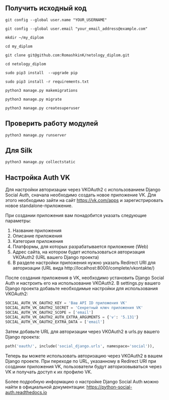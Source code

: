 
## **Получить исходный код**

    git config --global user.name "YOUR_USERNAME"
    
    git config --global user.email "your_email_address@example.com"
    
    mkdir ~/my_diplom
    
    cd my_diplom
    
    git clone git@github.com:RomashkinK/netology_diplom.git
    
    cd netology_diplom
    
    sudo pip3 install  --upgrade pip
    
    sudo pip3 install -r requirements.txt
    
    python3 manage.py makemigrations
     
    python3 manage.py migrate
    
    python3 manage.py createsuperuser    
    
 
## **Проверить работу модулей**
    
    
    python3 manage.py runserver 


## **Для Silk**
    
    python3 manage.py collectstatic 

## **Настройка Auth VK**

Для настройки авторизации через VKOAuth2 с использованием Django Social Auth, сначала необходимо создать новое приложение VK. Для этого необходимо зайти на сайт https://vk.com/apps и зарегистрировать новое standalone-приложение.

При создании приложения вам понадобится указать следующие параметры:
1. Название приложения
2. Описание приложения
3. Категория приложения
4. Платформы, для которых разрабатывается приложение (Web)
5. Адрес сайта, на котором будет использоваться авторизация VKOAuth2 (URL вашего Django проекта)
6. В разделе настройки приложения нужно указать Redirect URI для авторизации (URL вида http://localhost:8000/complete/vkontakte/)

После создания приложения в VK, необходимо установить Django Social Auth и настроить его на использование VKOAuth2. В settings.py вашего Django проекта добавьте необходимые настройки для использования VKOAuth2:

```python
SOCIAL_AUTH_VK_OAUTH2_KEY = 'Ваш API ID приложения VK'
SOCIAL_AUTH_VK_OAUTH2_SECRET = 'Секретный ключ приложения VK'
SOCIAL_AUTH_VK_OAUTH2_SCOPE = ['email']
SOCIAL_AUTH_VK_OAUTH2_AUTH_EXTRA_ARGUMENTS = {'v': '5.131'}
SOCIAL_AUTH_VK_OAUTH2_EXTRA_DATA = ['email']
```

Затем добавьте URL для авторизации через VKOAuth2 в urls.py вашего Django проекта:

```python
path('oauth/', include('social_django.urls', namespace='social')),
```

Теперь вы можете использовать авторизацию через VKOAuth2 в вашем Django проекте. При переходе по URL, указанному в Redirect URI при создании приложения VK, пользователи будут авторизовываться через VK и получать доступ к их профилю VK.

Более подробную информацию о настройке Django Social Auth  можно найти в официальной документации: https://python-social-auth.readthedocs.io
